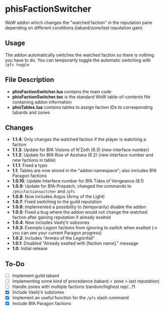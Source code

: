 # phisFactionSwitcher
WoW addon which changes the "watched faction" in the reputation pane depending on different conditions (tabard/zone/last reputation gain)

## Usage
The addon automatically switches the watched faction so there is nothing you have to do. You can temporarily toggle the automatic switching with `/pfs toggle`

## File Description
- **phisFactionSwitcher.lua** contains the main code
- **phisFactionSwitcher.toc** is the standard WoW table-of-contents file containing addon information
- **phisTables.lua** contains tables to assign faction IDs to corresponding tabards and zones

## Changes
- **1.1.4**: Only changes the watched faction if the player is watching a faction
- **1.1.3**: Update for BfA Visions of N'Zoth (8.3) (new interface number)
- **1.1.2**: Update for BfA Rise of Azshara (8.2) (new interface number and new factions in table)
- **1.1.1**: Fixed a typo
- **1.1**: Tables are now stored in the "addon namespace"; also includes BfA Paragon factions
- **1.0.10**: Update Interface number for BfA Tides of Vengeance (8.1)
- **1.0.9**: Update for BfA-Prepatch, changed the commands to `/phisfactionswitcher` and `/pfs`
- **1.0.8**: Now includes Argus (Army of the Light)
- **1.0.7**: Fixed switching to the guild reputation
- **1.0.6**: Implemented a possibility to (temporarily) disable the addon
- **1.0.5**: Fixed a bug where the addon would not change the watched faction after gaining reputation if already exalted
- **1.0.4**: Now includes Vashj'ir subzones
- **1.0.3**: Exempts Legion factions from ignoring to switch when exalted (-> you can see your current Paragon progress)
- **1.0.2**: Includes "Armies of the Legionfall"
- **1.0.1**: Disabled "Already exalted with [faction name]." message
- **1.0**: Initial release

## To-Do
- [ ] Implement guild tabard
- [ ] Implementing some kind of precedence (tabard > zone > last reputation)
- [ ] Handle zones with multiple factions (random/highest rep/...?)
- [x] Include Vashj'ir subzones
- [x] Implement an useful function for the `/pfs` slash command
- [x] Include BfA Paragon factions